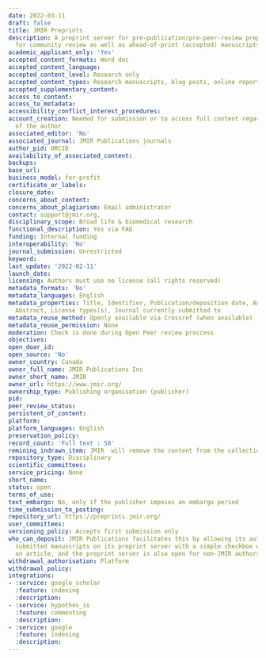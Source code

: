 ```yaml
---
date: 2022-03-11
draft: false
title: JMIR Preprints
description: A preprint server for pre-publication/pre-peer-review preprints intended
  for community review as well as ahead-of-print (accepted) manuscripts.
academic_applicant_only: 'Yes'
accepted_content_formats: Word doc
accepted_content_language:
accepted_content_level: Research only
accepted_content_types: Research manuscripts, blog posts, online reports, Preprints
accepted_supplementary_content:
access_to_content:
access_to_metadata:
accessibility_conflict_interest_procedures:
account_creation: Needed for submission or to access full content regarding the choice
  of the author
associated_editor: 'No'
associated_journal: JMIR Publications journals
author_pid: ORCID
availability_of_associated_content:
backups:
base_url:
business_model: for-profit
certificate_or_labels:
closure_date:
concerns_about_content:
concerns_about_plagiarism: Email administrator
contact: support@jmir.org,
disciplinary_scope: Broad life & biomedical research
functional_description: Yes via FAQ
funding: Internal funding
interoperability: 'No'
journal_submission: Unrestricted
keyword:
last_update: '2022-02-11'
launch_date:
licensing: Authors must use no license (all rights reserved)
metadata_formats: 'No'
metadata_languages: English
metadata_properties: Title, Identifier, Publication/deposition date, Author name(s),
  Abstract, License types(s), Journal currently submitted to
metadata_reuse_method: Openly available via Crossref (when available)
metadata_reuse_permission: None
moderation: Check is done during Open Peer review proccess
objectives:
open_doar_id:
open_source: 'No'
owner_country: Canada
owner_full_name: JMIR Publications Inc
owner_short_name: JMIR
owner_url: https://www.jmir.org/
ownership_type: Publishing organisation (publisher)
pid:
peer_review_status:
persistent_of_content:
platform:
platform_languages: English
preservation_policy:
record_count: 'Full text : 58'
remining_indrawn_item: JMIR  will remove the content from the collection
repository_type: Disciplinary
scientific_committees:
service_pricing: None
short_name:
status: open
terms_of_use:
text_embargo: No, only if the publisher imposes an embargo period
time_submission_to_posting:
repository_url: https://preprints.jmir.org/
user_committees:
versioning_policy: Accepts first submission only
who_can_deposit: JMIR Publications facilitates this by allowing its authors to expose
  submitted manuscripts on its preprint server with a simple checkbox when submitting
  an article, and the preprint server is also open for non-JMIR authors
withdrawal_authorisation: Platform
withdrawal_policy:
integrations:
- :service: google_scholar
  :feature: indexing
  :description:
- :service: hypothes_is
  :feature: commenting
  :description:
- :service: google
  :feature: indexing
  :description:
---
```



